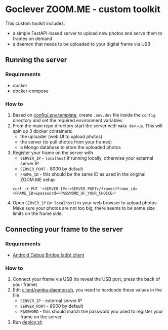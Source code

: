 # Goclever ZOOM.ME - custom toolkit

This custom toolkit includes:
- a simple FastAPI-based server to upload new photos and serve them to frames on demand
- a daemon that needs to be uploaded to your digital frame via USB

## Running the server
### Requirements
- docker
- docker-compose
### How to
1. Based on [config/.env.template](config/.env.template), create `.env.dev` file inside the `config` directory
   and set the required environment variables
2. From the main repo directory start the server with `make dev-up`. This will spin up 3 docker containers:
   - the uploader (web UI to upload photos)
   - the server (to pull photos from your frames)
   - a Mongo database to store the uploaded photos 
3. Register your frame on the server with
   - `SERVER_IP` - `localhost` if running locally, otherwise your external server IP
   - `SERVER_PORT` - 8000 by default
   - `FRAME_ID` - this should be the same ID as used in the original ZOOM.ME setup
   ```
   curl -X PUT '<SERVER_IP>:<SERVER_PORT>/frames?frame_id=<FRAME_ID>&password=<PASSWORD_OF_YOUR_CHOICE>'
   ```
4. Open `SERVER_IP` (or `localhost`) in your web browser to upload photos.
   Make sure your photos are not too big, there seems to be some size limits on the frame side.

## Connecting your frame to the server
### Requirements
- [Android Debug Bridge (adb) client](https://developer.android.com/studio/releases/platform-tools#downloads)
### How to
1. Connect your frame via USB (to reveal the USB port, press the back of your frame)
2. Edit [client/ramka-daemon.sh](client/ramka-daemon.sh), you need to hardcode these values in the file:
   - `SERVER_IP` - external server IP
   - `SERVER_PORT` - 8000 by default
   - `PASSWORD` - this should match the password you used to register your frame on the server
2. Run [deploy.sh](client/deploy.sh)